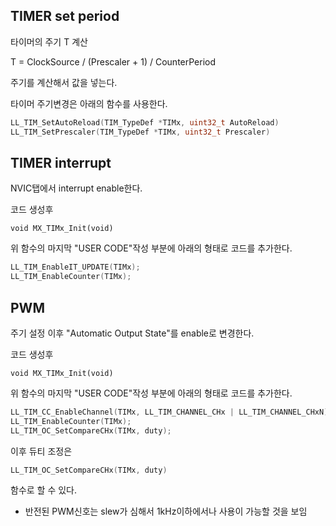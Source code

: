 ## TIMER set period
타이머의 주기 T 계산

T = ClockSource / (Prescaler + 1) / CounterPeriod

주기를 계산해서 값을 넣는다.

타이머 주기변경은 아래의 함수를 사용한다.
```c
LL_TIM_SetAutoReload(TIM_TypeDef *TIMx, uint32_t AutoReload)
LL_TIM_SetPrescaler(TIM_TypeDef *TIMx, uint32_t Prescaler)
```

## TIMER interrupt
NVIC탭에서 interrupt enable한다.

코드 생성후
```
void MX_TIMx_Init(void)
```
위 함수의 마지막 "USER CODE"작성 부분에 아래의 형태로 코드를 추가한다.

```c
LL_TIM_EnableIT_UPDATE(TIMx);
LL_TIM_EnableCounter(TIMx);
```

## PWM
주기 설정 이후 "Automatic Output State"를 enable로 변경한다.

코드 생성후
```
void MX_TIMx_Init(void)
```
위 함수의 마지막 "USER CODE"작성 부분에 아래의 형태로 코드를 추가한다.

```c
LL_TIM_CC_EnableChannel(TIMx, LL_TIM_CHANNEL_CHx | LL_TIM_CHANNEL_CHxN);
LL_TIM_EnableCounter(TIMx);
LL_TIM_OC_SetCompareCHx(TIMx, duty);
```
이후 듀티 조정은 
``` c
LL_TIM_OC_SetCompareCHx(TIMx, duty)
```
함수로 할 수 있다.

+ 반전된 PWM신호는 slew가 심해서 1kHz이하에서나 사용이 가능할 것을 보임